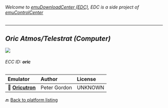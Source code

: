 ###### Welcome to [emuDownloadCenter (EDC)](https://github.com/PhoenixInteractiveNL/emuDownloadCenter/wiki/), EDC is a side project of [emuControlCenter](https://github.com/PhoenixInteractiveNL/emuControlCenter/wiki/)
***
## _Oric Atmos/Telestrat (Computer)_
![](https://raw.githubusercontent.com/wiki/PhoenixInteractiveNL/emuDownloadCenter/images_platform/ecc_oric_teaser.png)
###### ECC ID: **oric**

| Emulator   | Author      | License     |
|:-----------|:------------|:------------|
| :file_folder: [**Oricutron**](https://github.com/PhoenixInteractiveNL/emuDownloadCenter/wiki/Emulator-oricutron#menu) | Peter Gordon | UNKNOWN |

:back: [Back to platform listing](https://github.com/PhoenixInteractiveNL/emuDownloadCenter/wiki/EDC-Platform-List)
